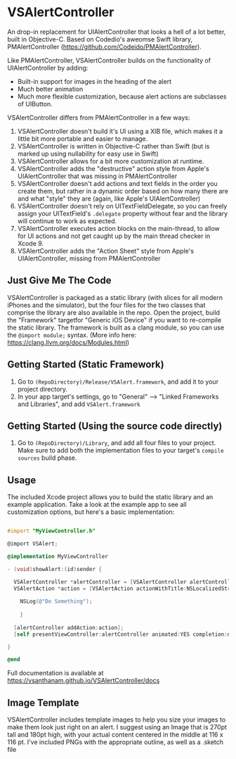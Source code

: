 # VSAlertController
An drop-in replacement for UIAlertController that looks a hell of a lot better, built in Objective-C. Based on Codedio's aweomse Swift library, PMAlertController (https://github.com/Codeido/PMAlertController).

Like PMAlertController, VSAlertController builds on the functionality of UIAlertController by adding:

* Built-in support for images in the heading of the alert
* Much better animation
* Much more flexible customization, because alert actions are subclasses of UIButton.

VSAlertController differs from PMAlertController in a few ways:

1. VSAlertController doesn't build it's UI using a XIB file, which makes it a little bit more portable and easier to manage.
2. VSAlertController is written in Objective-C rather than Swift (but is marked up using nullability for easy use in Swift)
3. VSAlertController allows for a bit more customization at runtime.
4. VSAlertController adds the "destructive" action style from Apple's UIAlertController that was missing in PMAlertController
5. VSAlertController doesn't add actions and text fields in the order you create them, but rather in a dynamic order based on how many there are and what "style" they are (again, like Apple's UIAlertController)
6. VSAlertController doesn't rely on UITextFieldDelegate, so you can freely assign your UITextField's `.delegate` property without fear and the library will continue to work as expected.
6. VSAlertController executes action blocks on the main-thread, to allow for UI actions and not get caught up by the main thread checker in Xcode 9.
7. VSAlertController adds the "Action Sheet" style from Apple's UIAlertController, missing from PMAlertController

## Just Give Me The Code
VSAlertController is packaged as a static library (with slices for all modern iPhones and the simulator), but the four files for the two classes that comprise the library are also available in the repo. Open the project, build the "Framework" targetfor "Generic iOS Device"  if you want to re-compile the static library. The framework is built as a clang module, so you can use the `@import module;` syntax. (More info here: https://clang.llvm.org/docs/Modules.html)

## Getting Started (Static Framework)

1. Go to `(RepoDirectory)/Release/VSAlert.framework`, and add it to your project directory.
2. In your app target's settings, go to "General" --> "Linked Frameworks and Libraries", and add `VSAlert.framework`

## Getting Started (Using the source code directly)
1. Go to `(RepoDirectory)/Library`, and add all four files to your project. Make sure to add both the implementation files to your target's `compile sources`  build phase.

## Usage
The included Xcode project allows you to build the static library and an example application. Take a look at the example app to see all customization options, but here's a basic implementation:


```Objective-C

#import "MyViewController.h"

@import VSAlert;

@implementation MyViewController

- (void)showAlert:(id)sender {

  VSAlertController *alertController = [VSAlertController alertControllerWithTitle:NSLocalizedString(@"Alert!", nil) description:NSLocalizedString(@"This app needs your attention right now", nil) style:VSAlertControllerStyleAlert];
  VSAlertAction *action = [VSAlertAction actionWithTitle:NSLocalizedString(@"Close", nil) style:VSAlertActionStyleDefault action:^(VSAlertAction *action) {
    
    NSLog(@"Do Something");
    
    }
    
  [alertController addAction:action];
  [self presentViewController:alertController animated:YES completion:nil];

}

@end
```

Full documentation is available at https://vsanthanam.github.io/VSAlertController/docs

## Image Template

VSAlertController includes template images to help you size your images to make them look just right on an alert. I suggest using an Image that is 270pt tall and 180pt high, with your actual content centered in the middle at 116 x 116 pt. I've included PNGs with the appropriate outline, as well as a .sketch file
